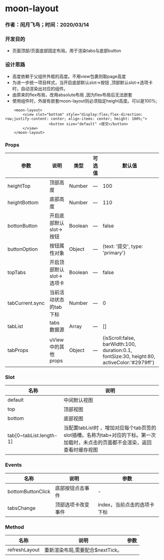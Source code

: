 #  moon-layout

### 作者：闰月飞鸟；时间：2020/03/14
### 开发目的
- 页面顶部/页面底部固定布局。用于渲染tabs与底部button
### 设计思路
- 高度依赖于父组件外框的高度。不用view包裹则取page高度 
- 为进一步统一项目样式，当开启底部默认slot->按钮 ,顶部默认slot->选项卡时，自动渲染出对应的组件。
- 由原来的flex布局，改用absolute布局 ,因为flex布局后无法嵌套
- 使用组件时，外层有嵌套moon-layout则必须指定height高度。可以是100%;

``` 
	<moon-layout>
		<view slot="bottom" style="display:flex;flex-direction: row;justify-content: center; align-items: center; height: 100%;">
					<button size="default" >提交</button>
		</view>
	</moon-layout>
```
### Props 
参数 |说明|类型|可选值|默认值
---|---|---|---|---
heightTop|顶部高度|Number|—|100
heightBottom|底部高度|Number|—|110
bottonButton|开启底部默认slot->按钮|Boolean|—| false
buttonOption|按钮属性对象|Object|—| {text: '提交', type: 'primary'}
topTabs|开启顶部默认slot->选项卡|Boolean|—|false
tabCurrent.sync|当前活动状态的tab下标|Number|—|0
tabList|tabs数据源|Array|—|[]
tabProps|uView中的其他props|Object|—|{isScroll:false, barWidth:100, duration:0.1, fontSize:30, 	height:80, activeColor:'#2979ff'}
	 
###  Slot
名称 |说明
---|---
default |中间默认视图
top|顶部视图
bottom|底部视图
tab[0~tabList.length-1]|当配置tabList时 ，增加对应每个tab页签的slot插槽。名称为tab+对应的下标。第一次加载时，未点击的页面都不会渲染，返回查看时缓存视图
 
 ###  Events
名称 |说明| 参数
---|---|---|
bottomButtonClick|底部按钮点击事件|-
tabsChange|顶部选项卡改变事件|index，当前点击的选项卡下标


 ###  Method
名称 |说明| 参数
---|---|---|
refreshLayout|重新渲染布局,需要配合$nextTick。| 
 


